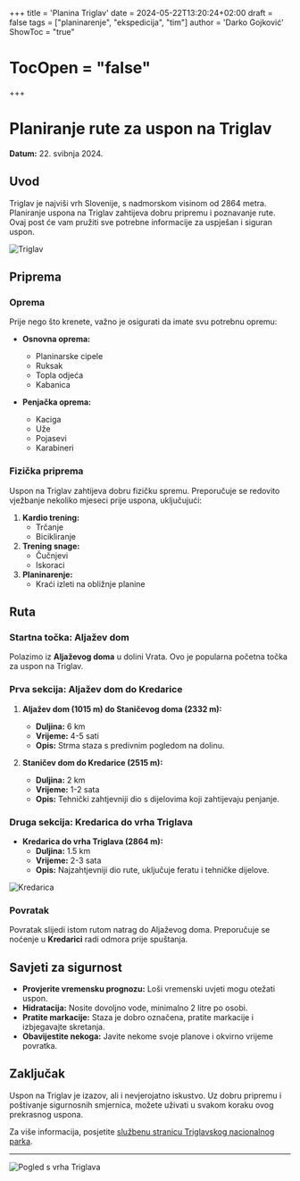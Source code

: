 +++
title = 'Planina Triglav'
date = 2024-05-22T13:20:24+02:00
draft = false
tags = ["planinarenje", "ekspedicija", "tim"] 
author = 'Darko Gojković'
ShowToc = "true"
# TocOpen = "false"
+++

# Planiranje rute za uspon na Triglav

**Datum:** 22. svibnja 2024.

## Uvod

Triglav je najviši vrh Slovenije, s nadmorskom visinom od 2864 metra. Planiranje uspona na Triglav zahtijeva dobru pripremu i poznavanje rute. Ovaj post će vam pružiti sve potrebne informacije za uspješan i siguran uspon.

![Triglav](/blog/test/slike/triglav.jpg)

## Priprema

### Oprema

Prije nego što krenete, važno je osigurati da imate svu potrebnu opremu:

- **Osnovna oprema:**
  - Planinarske cipele
  - Ruksak
  - Topla odjeća
  - Kabanica

- **Penjačka oprema:**
  - Kaciga
  - Uže
  - Pojasevi
  - Karabineri

### Fizička priprema

Uspon na Triglav zahtijeva dobru fizičku spremu. Preporučuje se redovito vježbanje nekoliko mjeseci prije uspona, uključujući:

1. **Kardio trening:**
   - Trčanje
   - Bicikliranje
2. **Trening snage:**
   - Čučnjevi
   - Iskoraci
3. **Planinarenje:**
   - Kraći izleti na obližnje planine

## Ruta

### Startna točka: Aljažev dom

Polazimo iz **Aljaževog doma** u dolini Vrata. Ovo je popularna početna točka za uspon na Triglav.

### Prva sekcija: Aljažev dom do Kredarice

1. **Aljažev dom (1015 m) do Staničevog doma (2332 m):**
   - **Duljina:** 6 km
   - **Vrijeme:** 4-5 sati
   - **Opis:** Strma staza s predivnim pogledom na dolinu.

2. **Staničev dom do Kredarice (2515 m):**
   - **Duljina:** 2 km
   - **Vrijeme:** 1-2 sata
   - **Opis:** Tehnički zahtjevniji dio s dijelovima koji zahtijevaju penjanje.

### Druga sekcija: Kredarica do vrha Triglava

- **Kredarica do vrha Triglava (2864 m):**
  - **Duljina:** 1.5 km
  - **Vrijeme:** 2-3 sata
  - **Opis:** Najzahtjevniji dio rute, uključuje feratu i tehničke dijelove.

![Kredarica](/blog/test/slike/kredarica.jpg)

### Povratak

Povratak slijedi istom rutom natrag do Aljaževog doma. Preporučuje se noćenje u **Kredarici** radi odmora prije spuštanja.

## Savjeti za sigurnost

- **Provjerite vremensku prognozu:** Loši vremenski uvjeti mogu otežati uspon.
- **Hidratacija:** Nosite dovoljno vode, minimalno 2 litre po osobi.
- **Pratite markacije:** Staza je dobro označena, pratite markacije i izbjegavajte skretanja.
- **Obavijestite nekoga:** Javite nekome svoje planove i okvirno vrijeme povratka.

## Zaključak

Uspon na Triglav je izazov, ali i nevjerojatno iskustvo. Uz dobru pripremu i poštivanje sigurnosnih smjernica, možete uživati u svakom koraku ovog prekrasnog uspona.

Za više informacija, posjetite [službenu stranicu Triglavskog nacionalnog parka](https://www.tnp.si).

---

![Pogled s vrha Triglava](/blog/test/slike/pogled-triglav.jpg)


